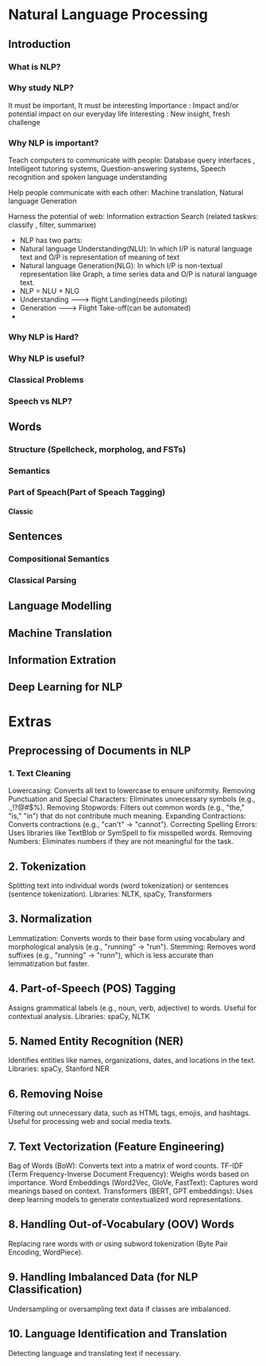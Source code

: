 # Natural Language Processing
## Introduction
### What is NLP?

### Why study NLP?
  It must be important, It must be interesting
  Importance : Impact and/or potential impact on our everyday life
  Interesting : New insight, fresh challenge
   
### Why NLP is important?
  Teach computers to communicate with people:
  Database query interfaces ,
  Intelligent tutoring systems,
  Question-answering systems,
  Speech recognition and spoken language understanding

  Help people communicate with each other:
  Machine translation,
  Natural language Generation

  Harness the potential of web:
  Information extraction
  Search (related taskws: classify , filter, summarixe)
  
* NLP has two parts:
* Natural language Understanding(NLU): In which I/P is natural language text and O/P is representation of meaning of text
* Natural language Generation(NLG): In which I/P is non-textual representation like Graph, a time series data and O/P is natural language text.
* NLP = NLU + NLG
* Understanding ---> flight Landing(needs piloting)
* Generation ---> Flight Take-off(can be automated)
* 
### Why NLP is Hard?

### Why NLP is useful?

### Classical Problems

### Speech vs NLP?

## Words
### Structure (Spellcheck, morpholog, and FSTs)
### Semantics
### Part of Speach(Part of Speach Tagging)
#### Classic 
## Sentences
### Compositional Semantics
### Classical Parsing

## Language Modelling


## Machine Translation


## Information Extration


## Deep Learning for NLP



# Extras
## Preprocessing of Documents in NLP
### 1. Text Cleaning
Lowercasing: Converts all text to lowercase to ensure uniformity.
Removing Punctuation and Special Characters: Eliminates unnecessary symbols (e.g., .,!?@#$%).
Removing Stopwords: Filters out common words (e.g., "the," "is," "in") that do not contribute much meaning.
Expanding Contractions: Converts contractions (e.g., "can't" → "cannot").
Correcting Spelling Errors: Uses libraries like TextBlob or SymSpell to fix misspelled words.
Removing Numbers: Eliminates numbers if they are not meaningful for the task.
## 2. Tokenization
Splitting text into individual words (word tokenization) or sentences (sentence tokenization).
Libraries: NLTK, spaCy, Transformers
## 3. Normalization
Lemmatization: Converts words to their base form using vocabulary and morphological analysis (e.g., "running" → "run").
Stemming: Removes word suffixes (e.g., "running" → "runn"), which is less accurate than lemmatization but faster.
## 4. Part-of-Speech (POS) Tagging
Assigns grammatical labels (e.g., noun, verb, adjective) to words.
Useful for contextual analysis.
Libraries: spaCy, NLTK
## 5. Named Entity Recognition (NER)
Identifies entities like names, organizations, dates, and locations in the text.
Libraries: spaCy, Stanford NER
## 6. Removing Noise
Filtering out unnecessary data, such as HTML tags, emojis, and hashtags.
Useful for processing web and social media texts.
## 7. Text Vectorization (Feature Engineering)
Bag of Words (BoW): Converts text into a matrix of word counts.
TF-IDF (Term Frequency-Inverse Document Frequency): Weighs words based on importance.
Word Embeddings (Word2Vec, GloVe, FastText): Captures word meanings based on context.
Transformers (BERT, GPT embeddings): Uses deep learning models to generate contextualized word representations.
## 8. Handling Out-of-Vocabulary (OOV) Words
Replacing rare words with <UNK> or using subword tokenization (Byte Pair Encoding, WordPiece).
## 9. Handling Imbalanced Data (for NLP Classification)
Undersampling or oversampling text data if classes are imbalanced.
## 10. Language Identification and Translation
Detecting language and translating text if necessary.
